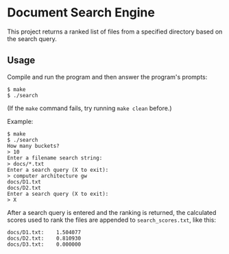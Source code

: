 # Document Search Engine

This project returns a ranked list of files from a specified directory based on the search query.

## Usage

Compile and run the program and then answer the program's prompts:
```console
$ make
$ ./search
```

(If the `make` command fails, try running `make clean` before.)

Example:
```console
$ make
$ ./search
How many buckets?
> 10
Enter a filename search string:
> docs/*.txt
Enter a search query (X to exit):
> computer architecture gw
docs/D1.txt
docs/D2.txt
Enter a search query (X to exit):
> X
```

After a search query is entered and the ranking is returned, the calculated scores used to rank the files are appended to `search_scores.txt`, like this:
```text
docs/D1.txt:	1.504077
docs/D2.txt:	0.810930
docs/D3.txt:	0.000000
```
